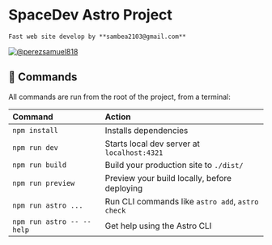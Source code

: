 # SpaceDev Astro Project

```
Fast web site develop by **sambea2103@gmail.com**
```

<p align="left"> <a href="https://twitter.com/@perezsamuel818" target="blank"><img src="https://img.shields.io/twitter/follow/@perezsamuel818?logo=twitter&style=for-the-badge" alt="@perezsamuel818" /></a> </p>


## 🧞 Commands

All commands are run from the root of the project, from a terminal:

| Command                   | Action                                           |
| :------------------------ | :----------------------------------------------- |
| `npm install`             | Installs dependencies                            |
| `npm run dev`             | Starts local dev server at `localhost:4321`      |
| `npm run build`           | Build your production site to `./dist/`          |
| `npm run preview`         | Preview your build locally, before deploying     |
| `npm run astro ...`       | Run CLI commands like `astro add`, `astro check` |
| `npm run astro -- --help` | Get help using the Astro CLI                     |


